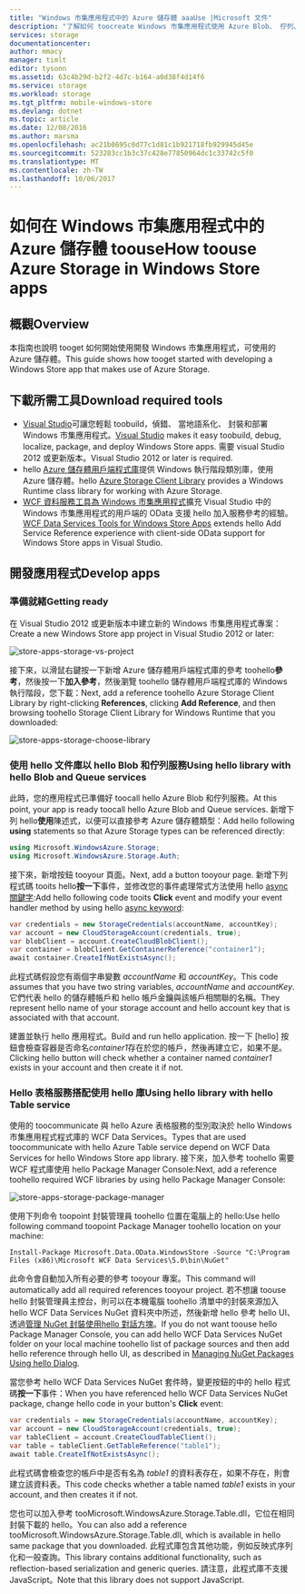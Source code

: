 ```yaml
---
title: "Windows 市集應用程式中的 Azure 儲存體 aaaUse |Microsoft 文件"
description: "了解如何 toocreate Windows 市集應用程式使用 Azure Blob、 佇列、 資料表或檔案的儲存體。"
services: storage
documentationcenter: 
author: mmacy
manager: timlt
editor: tysonn
ms.assetid: 63c4b29d-b2f2-4d7c-b164-a0d38f4d14f6
ms.service: storage
ms.workload: storage
ms.tgt_pltfrm: mobile-windows-store
ms.devlang: dotnet
ms.topic: article
ms.date: 12/08/2016
ms.author: marsma
ms.openlocfilehash: ac21b0695c0d77c1d81c1b921718fb929945d45e
ms.sourcegitcommit: 523283cc1b3c37c428e77850964dc1c33742c5f0
ms.translationtype: MT
ms.contentlocale: zh-TW
ms.lasthandoff: 10/06/2017
---
```

# <a name="how-toouse-azure-storage-in-windows-store-apps"></a><span data-ttu-id="d3754-103">如何在 Windows 市集應用程式中的 Azure 儲存體 toouse</span><span class="sxs-lookup"><span data-stu-id="d3754-103">How toouse Azure Storage in Windows Store apps</span></span>
## <a name="overview"></a><span data-ttu-id="d3754-104">概觀</span><span class="sxs-lookup"><span data-stu-id="d3754-104">Overview</span></span>
<span data-ttu-id="d3754-105">本指南也說明 tooget 如何開始使用開發 Windows 市集應用程式，可使用的 Azure 儲存體。</span><span class="sxs-lookup"><span data-stu-id="d3754-105">This guide shows how tooget started with developing a Windows Store app that makes use of Azure Storage.</span></span>

## <a name="download-required-tools"></a><span data-ttu-id="d3754-106">下載所需工具</span><span class="sxs-lookup"><span data-stu-id="d3754-106">Download required tools</span></span>
* <span data-ttu-id="d3754-107">[Visual Studio](https://www.visualstudio.com/downloads/)可讓您輕鬆 toobuild，偵錯、 當地語系化、 封裝和部署 Windows 市集應用程式。</span><span class="sxs-lookup"><span data-stu-id="d3754-107">[Visual Studio](https://www.visualstudio.com/downloads/) makes it easy toobuild, debug, localize, package, and deploy Windows Store apps.</span></span> <span data-ttu-id="d3754-108">需要 visual Studio 2012 或更新版本。</span><span class="sxs-lookup"><span data-stu-id="d3754-108">Visual Studio 2012 or later is required.</span></span>
* <span data-ttu-id="d3754-109">hello [Azure 儲存體用戶端程式庫](https://www.nuget.org/packages/WindowsAzure.Storage)提供 Windows 執行階段類別庫，使用 Azure 儲存體。</span><span class="sxs-lookup"><span data-stu-id="d3754-109">hello [Azure Storage Client Library](https://www.nuget.org/packages/WindowsAzure.Storage) provides a Windows Runtime class library for working with Azure Storage.</span></span>
* <span data-ttu-id="d3754-110">[WCF 資料服務工具為 Windows 市集應用程式](http://www.microsoft.com/download/details.aspx?id=30714)擴充 Visual Studio 中的 Windows 市集應用程式的用戶端的 OData 支援 hello 加入服務參考的經驗。</span><span class="sxs-lookup"><span data-stu-id="d3754-110">[WCF Data Services Tools for Windows Store Apps](http://www.microsoft.com/download/details.aspx?id=30714) extends hello Add Service Reference experience with client-side OData support for Windows Store apps in Visual Studio.</span></span>

## <a name="develop-apps"></a><span data-ttu-id="d3754-111">開發應用程式</span><span class="sxs-lookup"><span data-stu-id="d3754-111">Develop apps</span></span>
### <a name="getting-ready"></a><span data-ttu-id="d3754-112">準備就緒</span><span class="sxs-lookup"><span data-stu-id="d3754-112">Getting ready</span></span>
<span data-ttu-id="d3754-113">在 Visual Studio 2012 或更新版本中建立新的 Windows 市集應用程式專案：</span><span class="sxs-lookup"><span data-stu-id="d3754-113">Create a new Windows Store app project in Visual Studio 2012 or later:</span></span>

![store-apps-storage-vs-project][store-apps-storage-vs-project]

<span data-ttu-id="d3754-115">接下來，以滑鼠右鍵按一下新增 Azure 儲存體用戶端程式庫的參考 toohello**參考**，然後按一下**加入參考**，然後瀏覽 toohello 儲存體用戶端程式庫的 Windows 執行階段，您下載：</span><span class="sxs-lookup"><span data-stu-id="d3754-115">Next, add a reference toohello Azure Storage Client Library by right-clicking **References**, clicking **Add Reference**, and then browsing toohello Storage Client Library for Windows Runtime that you downloaded:</span></span>

![store-apps-storage-choose-library][store-apps-storage-choose-library]

### <a name="using-hello-library-with-hello-blob-and-queue-services"></a><span data-ttu-id="d3754-117">使用 hello 文件庫以 hello Blob 和佇列服務</span><span class="sxs-lookup"><span data-stu-id="d3754-117">Using hello library with hello Blob and Queue services</span></span>
<span data-ttu-id="d3754-118">此時，您的應用程式已準備好 toocall hello Azure Blob 和佇列服務。</span><span class="sxs-lookup"><span data-stu-id="d3754-118">At this point, your app is ready toocall hello Azure Blob and Queue services.</span></span> <span data-ttu-id="d3754-119">新增下列 hello**使用**陳述式，以便可以直接參考 Azure 儲存體類型：</span><span class="sxs-lookup"><span data-stu-id="d3754-119">Add hello following **using** statements so that Azure Storage types can be referenced directly:</span></span>

```csharp
using Microsoft.WindowsAzure.Storage;
using Microsoft.WindowsAzure.Storage.Auth;
```

<span data-ttu-id="d3754-120">接下來，新增按鈕 tooyour 頁面。</span><span class="sxs-lookup"><span data-stu-id="d3754-120">Next, add a button tooyour page.</span></span> <span data-ttu-id="d3754-121">新增下列程式碼 tooits hello**按一下**事件，並修改您的事件處理常式方法使用 hello [async 關鍵字](http://msdn.microsoft.com/library/vstudio/hh156513.aspx):</span><span class="sxs-lookup"><span data-stu-id="d3754-121">Add hello following code tooits **Click** event and modify your event handler method by using hello [async keyword](http://msdn.microsoft.com/library/vstudio/hh156513.aspx):</span></span>

```csharp
var credentials = new StorageCredentials(accountName, accountKey);
var account = new CloudStorageAccount(credentials, true);
var blobClient = account.CreateCloudBlobClient();
var container = blobClient.GetContainerReference("container1");
await container.CreateIfNotExistsAsync();
```

<span data-ttu-id="d3754-122">此程式碼假設您有兩個字串變數 *accountName* 和 *accountKey*。</span><span class="sxs-lookup"><span data-stu-id="d3754-122">This code assumes that you have two string variables, *accountName* and *accountKey*.</span></span> <span data-ttu-id="d3754-123">它們代表 hello 的儲存體帳戶和 hello 帳戶金鑰與該帳戶相關聯的名稱。</span><span class="sxs-lookup"><span data-stu-id="d3754-123">They represent hello name of your storage account and hello account key that is associated with that account.</span></span>

<span data-ttu-id="d3754-124">建置並執行 hello 應用程式。</span><span class="sxs-lookup"><span data-stu-id="d3754-124">Build and run hello application.</span></span> <span data-ttu-id="d3754-125">按一下 [hello] 按鈕會檢查容器是否命名*container1*存在於您的帳戶，然後再建立它，如果不是。</span><span class="sxs-lookup"><span data-stu-id="d3754-125">Clicking hello button will check whether a container named *container1* exists in your account and then create it if not.</span></span>

### <a name="using-hello-library-with-hello-table-service"></a><span data-ttu-id="d3754-126">Hello 表格服務搭配使用 hello 庫</span><span class="sxs-lookup"><span data-stu-id="d3754-126">Using hello library with hello Table service</span></span>
<span data-ttu-id="d3754-127">使用的 toocommunicate 與 hello Azure 表格服務的型別取決於 hello Windows 市集應用程式程式庫的 WCF Data Services。</span><span class="sxs-lookup"><span data-stu-id="d3754-127">Types that are used toocommunicate with hello Azure Table service depend on WCF Data Services for hello Windows Store app library.</span></span> <span data-ttu-id="d3754-128">接下來，加入參考 toohello 需要 WCF 程式庫使用 hello Package Manager Console:</span><span class="sxs-lookup"><span data-stu-id="d3754-128">Next, add a reference toohello required WCF libraries by using hello Package Manager Console:</span></span>

![store-apps-storage-package-manager][store-apps-storage-package-manager]

<span data-ttu-id="d3754-130">使用下列命令 toopoint 封裝管理員 toohello 位置在電腦上的 hello:</span><span class="sxs-lookup"><span data-stu-id="d3754-130">Use hello following command toopoint Package Manager toohello location on your machine:</span></span>

    Install-Package Microsoft.Data.OData.WindowsStore -Source "C:\Program Files (x86)\Microsoft WCF Data Services\5.0\bin\NuGet"

<span data-ttu-id="d3754-131">此命令會自動加入所有必要的參考 tooyour 專案。</span><span class="sxs-lookup"><span data-stu-id="d3754-131">This command will automatically add all required references tooyour project.</span></span> <span data-ttu-id="d3754-132">若不想讓 toouse hello 封裝管理員主控台，則可以在本機電腦 toohello 清單中的封裝來源加入 hello WCF Data Services NuGet 資料夾中所述，然後新增 hello 參考 hello UI、 透過[管理 NuGet 封裝使用hello 對話方塊](http://docs.nuget.org/docs/start-here/Managing-NuGet-Packages-Using-The-Dialog)。</span><span class="sxs-lookup"><span data-stu-id="d3754-132">If you do not want toouse hello Package Manager Console, you can add hello WCF Data Services NuGet folder on your local machine toohello list of package sources and then add hello reference through hello UI, as described in [Managing NuGet Packages Using hello Dialog](http://docs.nuget.org/docs/start-here/Managing-NuGet-Packages-Using-The-Dialog).</span></span>

<span data-ttu-id="d3754-133">當您參考 hello WCF Data Services NuGet 套件時，變更按鈕的中的 hello 程式碼**按一下**事件：</span><span class="sxs-lookup"><span data-stu-id="d3754-133">When you have referenced hello WCF Data Services NuGet package, change hello code in your button's **Click** event:</span></span>

```csharp
var credentials = new StorageCredentials(accountName, accountKey);
var account = new CloudStorageAccount(credentials, true);
var tableClient = account.CreateCloudTableClient();
var table = tableClient.GetTableReference("table1");
await table.CreateIfNotExistsAsync();
```

<span data-ttu-id="d3754-134">此程式碼會檢查您的帳戶中是否有名為 *table1* 的資料表存在，如果不存在，則會建立該資料表。</span><span class="sxs-lookup"><span data-stu-id="d3754-134">This code checks whether a table named *table1* exists in your account, and then creates it if not.</span></span>

<span data-ttu-id="d3754-135">您也可以加入參考 tooMicrosoft.WindowsAzure.Storage.Table.dll，它位在相同封裝下載的 hello。</span><span class="sxs-lookup"><span data-stu-id="d3754-135">You can also add a reference tooMicrosoft.WindowsAzure.Storage.Table.dll, which is available in hello same package that you downloaded.</span></span> <span data-ttu-id="d3754-136">此程式庫包含其他功能，例如反映式序列化和一般查詢。</span><span class="sxs-lookup"><span data-stu-id="d3754-136">This library contains additional functionality, such as reflection-based serialization and generic queries.</span></span> <span data-ttu-id="d3754-137">請注意，此程式庫不支援 JavaScript。</span><span class="sxs-lookup"><span data-stu-id="d3754-137">Note that this library does not support JavaScript.</span></span>

[store-apps-storage-vs-project]: ./media/storage-use-store-apps/store-apps-storage-vs-project.png
[store-apps-storage-choose-library]: ./media/storage-use-store-apps/store-apps-storage-choose-library.png
[store-apps-storage-package-manager]: ./media/storage-use-store-apps/store-apps-storage-package-manager.png
